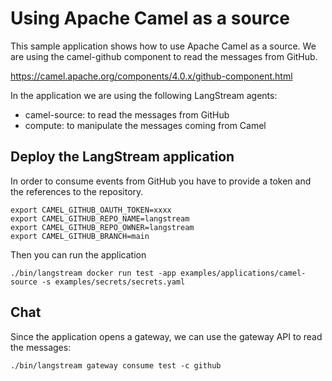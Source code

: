 # Using Apache Camel as a source

This sample application shows how to use Apache Camel as a source.
We are using the camel-github component to read the messages from GitHub.

https://camel.apache.org/components/4.0.x/github-component.html

In the application we are using the following LangStream agents:

- camel-source: to read the messages from GitHub
- compute: to manipulate the messages coming from Camel

## Deploy the LangStream application

In order to consume events from GitHub you have to provide a token and the references to the repository.


```
export CAMEL_GITHUB_OAUTH_TOKEN=xxxx
export CAMEL_GITHUB_REPO_NAME=langstream
export CAMEL_GITHUB_REPO_OWNER=langstream
export CAMEL_GITHUB_BRANCH=main
```

Then you can run the application

```
./bin/langstream docker run test -app examples/applications/camel-source -s examples/secrets/secrets.yaml
```

## Chat

Since the application opens a gateway, we can use the gateway API to read the messages:
```
./bin/langstream gateway consume test -c github
```


